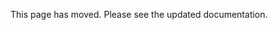 <!-- moved-to: docs/index.md on 2025-04-18 -->

This page has moved. Please see the updated documentation.
